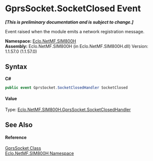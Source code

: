 # GprsSocket.SocketClosed Event
 _**\[This is preliminary documentation and is subject to change.\]**_

Event raised when the module emits a network registration message.

**Namespace:**&nbsp;<a href="N_Eclo_NetMF_SIM800H">Eclo.NetMF.SIM800H</a><br />**Assembly:**&nbsp;Eclo.NetMF.SIM800H (in Eclo.NetMF.SIM800H.dll) Version: 1.1.57.0 (1.1.57.0)

## Syntax

**C#**<br />
``` C#
public event GprsSocket.SocketClosedHandler SocketClosed
```


#### Value
Type: <a href="T_Eclo_NetMF_SIM800H_GprsSocket_SocketClosedHandler">Eclo.NetMF.SIM800H.GprsSocket.SocketClosedHandler</a>

## See Also


#### Reference
<a href="T_Eclo_NetMF_SIM800H_GprsSocket">GprsSocket Class</a><br /><a href="N_Eclo_NetMF_SIM800H">Eclo.NetMF.SIM800H Namespace</a><br />